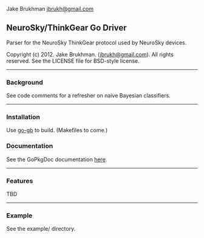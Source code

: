 Jake Brukhman
jbrukh@gmail.com

## NeuroSky/ThinkGear Go Driver

Parser for the NeuroSky ThinkGear protocol used by NeuroSky devices.

Copyright (c) 2012. Jake Brukhman. (jbrukh@gmail.com).
All rights reserved.  See the LICENSE file for BSD-style
license.

------------

### Background

See code comments for a refresher on naive Bayesian classifiers.

------------

### Installation

Use [go-gb](http://code.google.com/p/go-gb/) to build. (Makefiles to come.)

### Documentation

See the GoPkgDoc documentation [here](http://gopkgdoc.appspot.com/pkg/github.com/jbrukh/goneuro).

------------

### Features

TBD

------------
### Example

See the example/ directory.